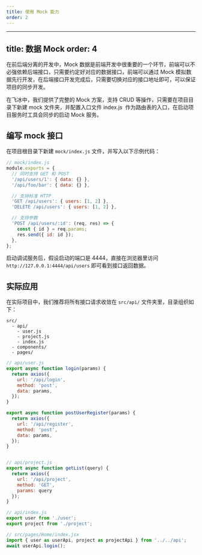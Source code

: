 ```yaml
---
title: 使用 Mock 能力
order: 2
---
```


---
title: 数据 Mock
order: 4
---

在前后端分离的开发中，Mock 数据是前端开发中很重要的一个环节，前端可以不必强依赖后端接口，只需要约定好对应的数据接口，前端可以通过 Mock 模拟数据先行开发，在后端接口开发完成后，只需要切换对应的接口地址即可，可以保证项目的同步开发。

在飞冰中，我们提供了完整的 Mock 方案，支持 CRUD 等操作，只需要在项目目录下新建 mock 文件夹，并配置入口文件 index.js  作为路由表的入口，在启动项目服务时工具会同步的启动 Mock 服务。

## 编写 mock 接口

在项目根目录下新建 `mock/index.js` 文件，并写入以下示例代码：

```js
// mock/index.js
module.exports = {
  // 同时支持 GET 和 POST
  '/api/users/1': { data: {} },
  '/api/foo/bar': { data: {} },

  // 支持标准 HTTP
  'GET /api/users': { users: [1, 2] },
  'DELETE /api/users': { users: [1, 2] },

  // 支持参数
  'POST /api/users/:id': (req, res) => {
    const { id } = req.params;
    res.send({ id: id });
  },
};
```

启动调试服务后，假设启动的端口是 4444，直接在浏览器里访问 `http://127.0.0.1:4444/api/users` 即可看到接口返回数据。

## 实际应用

在实际项目中，我们推荐将所有接口请求收敛在 `src/api/` 文件夹里，目录组织如下：

```
src/
  - api/
    - user.js
    - project.js
    - index.js
  - components/
  - pages/
```

```js
// api/user.js
export async function login(params) {
  return axios({
    url: '/api/login',
    method: 'post',
    data: params,
  });
}

export async function postUserRegister(params) {
  return axios({
    url: '/api/register',
    method: 'post',
    data: params,
  });
}


// api/project.js
export async function getList(query) {
  return axios({
    url: '/api/project',
    method: 'GET',
    params: query
  });
}

// api/index.js
export user from './user';
export project from './project';

// src/pages/Home/index.jsx
import { user as userApi, project as projectApi } from '../../api';
await userApi.login();
```